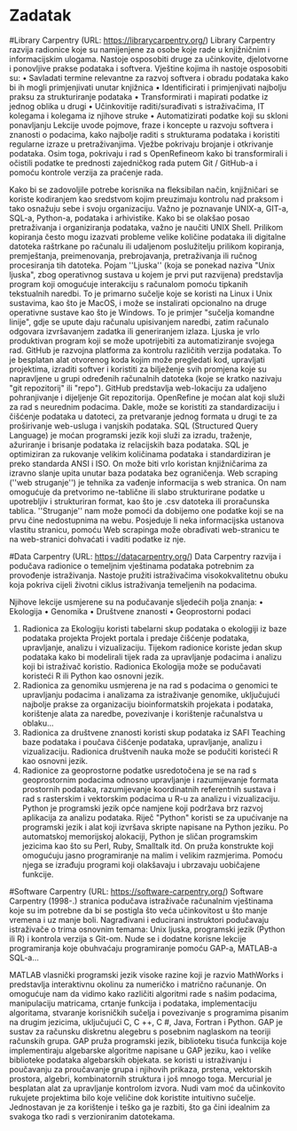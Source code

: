 # Zadatak



#Library Carpentry (URL: https://librarycarpentry.org/)
Library Carpentry razvija radionice koje su namijenjene za osobe koje rade u knjižničnim i informacijskim ulogama. Nastoje osposobiti druge za učinkovite, djelotvorne i ponovljive prakse podataka i softvera. Vještine kojima ih nastoje osposobiti su:
•	Savladati termine relevantne za razvoj softvera i obradu podataka kako bi ih mogli primjenjivati unutar knjižnica
•	Identificirati i primjenjivati najbolju praksu za strukturiranje podataka
•	Transformirati i mapirati podatke iz jednog oblika u drugi
•	Učinkovitije raditi/surađivati s istraživačima, IT kolegama i kolegama iz njihove struke
•	Automatizirati podatke koji su skloni ponavljanju
Lekcije uvode pojmove, fraze i koncepte u razvoju softvera i znanosti o podacima, kako najbolje raditi s strukturama podataka i koristiti regularne izraze u pretraživanjima. Vježbe pokrivaju brojanje i otkrivanje podataka. Osim toga, pokrivaju i rad s OpenRefineom kako bi transformirali i očistili podatke te prednosti zajedničkog rada putem Git / GitHub-a i pomoću kontrole verzija za praćenje rada.

Kako bi se zadovoljile potrebe korisnika na fleksibilan način, knjižničari se koriste kodiranjem kao sredstvom kojim preuzimaju kontrolu nad praksom i tako osnažuju sebe i svoju organizaciju. Važno je poznavanje UNIX-a, GIT-a, SQL-a, Python-a, podataka i arhivistike. Kako bi se olakšao posao pretraživanja i organiziranja podataka, važno je naučiti UNIX Shell. Prilikom kopiranja često mogu izazvati probleme velike količine podataka ili digitalne datoteka raštrkane po računalu ili udaljenom poslužitelju prilikom kopiranja, premještanja, preimenovanja, prebrojavanja, pretraživanja ili ručnog procesiranja tih datoteka.
Pojam ''Ljuska'' (koja se ponekad naziva "Unix ljuska", zbog operativnog sustava u kojem je prvi put razvijena) predstavlja program koji omogućuje interakciju s računalom pomoću tipkanih tekstualnih naredbi. To je primarno sučelje koje se koristi na Linux i Unix sustavima, kao što je MacOS, i može se instalirati opcionalno na druge operativne sustave kao što je Windows. To je primjer "sučelja komandne linije", gdje se upute daju računalu upisivanjem naredbi, zatim računalo odgovara izvršavanjem zadatka ili generiranjem izlaza. Ljuska je vrlo produktivan program koji se može upotrijebiti za automatiziranje svojega rad.
GitHub je razvojna platforma za kontrolu različitih verzija podataka. To je besplatan alat otvorenog koda kojim može pregledati kod, upravljati projektima, izraditi softver i koristiti za bilježenje svih promjena koje su napravljene u grupi određenih računalnih datoteka (koje se kratko nazivaju "git repozitorij" ili "repo"). GitHub predstavlja web-lokaciju za udaljeno pohranjivanje i dijeljenje Git repozitorija.
OpenRefine je moćan alat koji služi za rad s neurednim podacima. Dakle, može se koristiti za standardizaciju i čišćenje podataka u datoteci, za pretvaranje jednog formata u drugi te za proširivanje web-usluga i vanjskih podataka.
SQL (Structured Query Language)  je moćan programski jezik koji služi za  izradu, traženje, ažuriranje i brisanje podataka iz relacijskih baza podataka. SQL je optimiziran za rukovanje velikim količinama podataka i standardiziran je preko standarda ANSI i ISO. On može biti vrlo koristan knjižničarima za izravno slanje upita unutar baza podataka bez ograničenja.
Web scraping (''web struganje'') je tehnika za vađenje informacija s web stranica. On nam omogućuje da pretvorimo ne-tablične ili slabo strukturirane podatke u upotrebljiv i strukturiran format, kao što je .csv datoteka ili proračunska tablica. ''Struganje'' nam može pomoći da dobijemo one podatke koji se na prvu čine nedostupnima na webu. Posjeduje li neka informacijska ustanova vlastitu stranicu, pomoću Web scrapinga može obrađivati web-stranicu te  na web-stranici dohvaćati i vaditi podatke iz nje.

#Data Carpentry (URL: https://datacarpentry.org/)
Data Carpentry razvija i podučava radionice o temeljnim vještinama podataka potrebnim za provođenje istraživanja. Nastoje  pružiti istraživačima visokokvalitetnu obuku koja pokriva cijeli životni ciklus istraživanja temeljenih na podacima.

Njihove lekcije usmjerene su na podučavanje sljedećih polja znanja:
•	Ekologija
•	Genomika
•	Društvene znanosti
•	Geoprostorni podaci
1.	Radionica za Ekologiju koristi tabelarni skup podataka o ekologiji iz baze podataka projekta Projekt portala i predaje čišćenje podataka, upravljanje, analizu i vizualizaciju. Tijekom radionice koriste jedan skup podataka kako bi modelirali tijek rada za upravljanje podacima i analizu koji bi istraživač koristio. Radionica Ekologija može se podučavati koristeći R ili Python kao osnovni jezik.
2.	Radionica za genomiku usmjerena je na rad s podacima o genomici te upravljanju podacima i analizama za istraživanje genomike, uključujući najbolje prakse za organizaciju bioinformatskih projekata i podataka, korištenje alata za naredbe, povezivanje i korištenje računalstva u oblaku...
3.	Radionica za društvene znanosti koristi skup podataka iz SAFI Teaching baze podataka i poučava čišćenje podataka, upravljanje, analizu i vizualizaciju. Radionica društvenih nauka može se podučiti koristeći R kao osnovni jezik.
4.	Radionice za geoprostorne podatke usredotočena je se na rad s geoprostornim podacima odnosno upravljanje i razumijevanje formata prostornih podataka, razumijevanje koordinatnih referentnih sustava i rad s rasterskim i vektorskim podacima u R-u za analizu i vizualizaciju.
Python je programski jezik opće namjene koji podržava brz razvoj aplikacija za analizu podataka. Riječ "Python" koristi se za upućivanje na programski jezik i alat koji izvršava skripte napisane na Python jeziku. Po automatskoj memorijskoj alokaciji, Python je sličan programskim jezicima kao što su Perl, Ruby, Smalltalk itd. On pruža konstrukte koji omogućuju jasno programiranje na malim i velikim razmjerima. Pomoću njega se izrađuju programi koji olakšavaju i ubrzavaju uobičajene funkcije.

#Software Carpentry (URL: https://software-carpentry.org/)
Software Carpentry (1998-.) stranica podučava istraživače računalnim vještinama koje su im potrebne da bi se postigla što veća učinkovitost u  što manje vremena i uz manje boli. Nagrađivani  i educirani instruktori podučavaju istraživače o trima osnovnim temama: Unix ljuska, programski jezik (Python ili R) i  kontrola verzija s Git-om. Nude se i dodatne korisne lekcije programiranja koje obuhvaćaju programiranje pomoću GAP-a, MATLAB-a SQL-a… 

MATLAB vlasnički programski jezik visoke razine koji je razvio MathWorks i predstavlja interaktivnu okolinu za numeričko i matrično računanje. On omogućuje nam da vidimo kako različiti algoritmi rade s našim podacima, manipulaciju matricama, crtanje funkcija i podataka, implementaciju algoritama, stvaranje korisničkih sučelja i povezivanje s programima pisanim na drugim jezicima, uključujući C, C ++, C #, Java, Fortran i Python.
GAP je sustav za računsku diskretnu alegebru s posebnim naglaskom na teoriji računskih grupa. GAP pruža programski jezik, biblioteku tisuća funkcija koje implementiraju algebarske algoritme napisane u GAP jeziku, kao i velike biblioteke podataka algebarskih objekata. se koristi u istraživanju i poučavanju za proučavanje grupa i njihovih prikaza, prstena, vektorskih prostora, algebri, kombinatornih struktura i još mnogo toga.
Mercurial je besplatan alat za upravljanje kontrolom izvora. Nudi vam moć da učinkovito rukujete projektima bilo koje veličine dok koristite intuitivno sučelje. Jednostavan je za korištenje i teško ga je razbiti, što ga čini idealnim za svakoga tko radi s verzioniranim datotekama.


